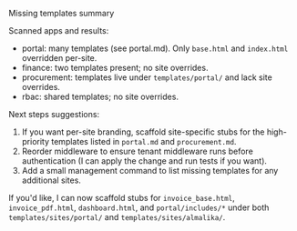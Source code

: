 Missing templates summary

Scanned apps and results:
- portal: many templates (see portal.md). Only `base.html` and `index.html` overridden per-site.
- finance: two templates present; no site overrides.
- procurement: templates live under `templates/portal/` and lack site overrides.
- rbac: shared templates; no site overrides.

Next steps suggestions:
1. If you want per-site branding, scaffold site-specific stubs for the high-priority templates listed in `portal.md` and `procurement.md`.
2. Reorder middleware to ensure tenant middleware runs before authentication (I can apply the change and run tests if you want).
3. Add a small management command to list missing templates for any additional sites.

If you'd like, I can now scaffold stubs for `invoice_base.html`, `invoice_pdf.html`, `dashboard.html`, and `portal/includes/*` under both `templates/sites/portal/` and `templates/sites/almalika/`.
